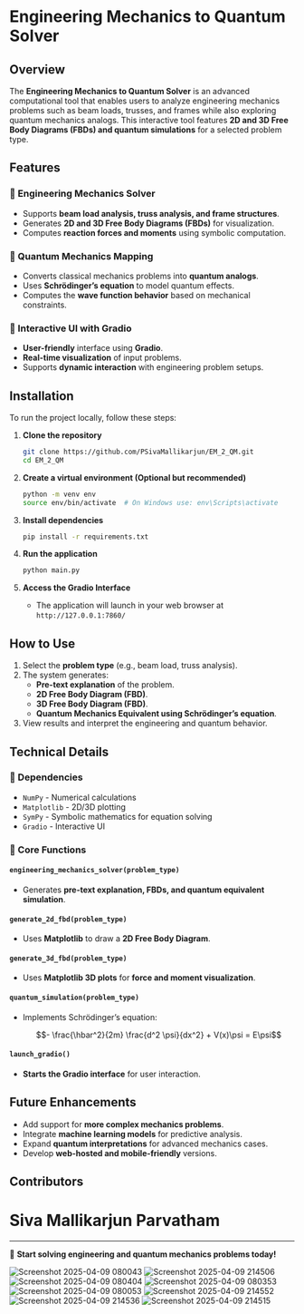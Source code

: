 # **Engineering Mechanics to Quantum Solver**

## **Overview**
The **Engineering Mechanics to Quantum Solver** is an advanced computational tool that enables users to analyze engineering mechanics problems such as beam loads, trusses, and frames while also exploring quantum mechanics analogs. This interactive tool features **2D and 3D Free Body Diagrams (FBDs) and quantum simulations** for a selected problem type.

## **Features**
### **🔹 Engineering Mechanics Solver**
- Supports **beam load analysis, truss analysis, and frame structures**.
- Generates **2D and 3D Free Body Diagrams (FBDs)** for visualization.
- Computes **reaction forces and moments** using symbolic computation.

### **🔹 Quantum Mechanics Mapping**
- Converts classical mechanics problems into **quantum analogs**.
- Uses **Schrödinger’s equation** to model quantum effects.
- Computes the **wave function behavior** based on mechanical constraints.

### **🔹 Interactive UI with Gradio**
- **User-friendly** interface using **Gradio**.
- **Real-time visualization** of input problems.
- Supports **dynamic interaction** with engineering problem setups.

## **Installation**
To run the project locally, follow these steps:

1. **Clone the repository**
   ```bash
   git clone https://github.com/PSivaMallikarjun/EM_2_QM.git
   cd EM_2_QM
   ```

2. **Create a virtual environment (Optional but recommended)**
   ```bash
   python -m venv env
   source env/bin/activate  # On Windows use: env\Scripts\activate
   ```

3. **Install dependencies**
   ```bash
   pip install -r requirements.txt
   ```

4. **Run the application**
   ```bash
   python main.py
   ```

5. **Access the Gradio Interface**
   - The application will launch in your web browser at `http://127.0.0.1:7860/`

## **How to Use**
1. Select the **problem type** (e.g., beam load, truss analysis).
2. The system generates:
   - **Pre-text explanation** of the problem.
   - **2D Free Body Diagram (FBD)**.
   - **3D Free Body Diagram (FBD)**.
   - **Quantum Mechanics Equivalent using Schrödinger’s equation**.
3. View results and interpret the engineering and quantum behavior.

## **Technical Details**
### **🔹 Dependencies**
- `NumPy` - Numerical calculations
- `Matplotlib` - 2D/3D plotting
- `SymPy` - Symbolic mathematics for equation solving
- `Gradio` - Interactive UI

### **🔹 Core Functions**
#### `engineering_mechanics_solver(problem_type)`
- Generates **pre-text explanation, FBDs, and quantum equivalent simulation**.

#### `generate_2d_fbd(problem_type)`
- Uses **Matplotlib** to draw a **2D Free Body Diagram**.

#### `generate_3d_fbd(problem_type)`
- Uses **Matplotlib 3D plots** for **force and moment visualization**.

#### `quantum_simulation(problem_type)`
- Implements Schrödinger’s equation:
  
  ```math
  - \frac{\hbar^2}{2m} \frac{d^2 \psi}{dx^2} + V(x)\psi = E\psi
  ```

#### `launch_gradio()`
- **Starts the Gradio interface** for user interaction.

## **Future Enhancements**
- Add support for **more complex mechanics problems**.
- Integrate **machine learning models** for predictive analysis.
- Expand **quantum interpretations** for advanced mechanics cases.
- Develop **web-hosted and mobile-friendly** versions.

## **Contributors**
# Siva Mallikarjun Parvatham


---
🚀 **Start solving engineering and quantum mechanics problems today!**

![Screenshot 2025-04-09 080043](https://github.com/user-attachments/assets/67393d57-dcdd-4c6a-9b47-a22da8baea12)
![Screenshot 2025-04-09 214506](https://github.com/user-attachments/assets/441ab34b-e811-4bf8-b4aa-f574d96ea4c8)
![Screenshot 2025-04-09 080404](https://github.com/user-attachments/assets/da64c91c-8110-4c6f-9776-a6b5f970ae75)
![Screenshot 2025-04-09 080353](https://github.com/user-attachments/assets/b188da0a-271b-4047-a4ac-81cbb8dc9532)
![Screenshot 2025-04-09 080053](https://github.com/user-attachments/assets/8d91d4b6-2f4a-453d-8861-8367c50902f2)
![Screenshot 2025-04-09 214552](https://github.com/user-attachments/assets/67135a4f-00bc-4281-989e-c2cc3be739d3)
![Screenshot 2025-04-09 214536](https://github.com/user-attachments/assets/37bc3bc6-eede-4eae-b1a7-33b38994fb8e)
![Screenshot 2025-04-09 214515](https://github.com/user-attachments/assets/aa9a7462-a2e7-4485-b2b7-c0fa868f446b)
